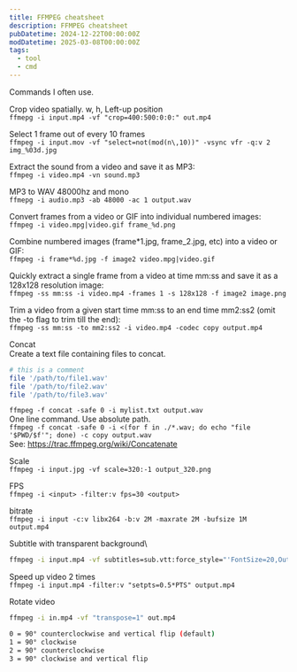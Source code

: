 ```yaml
---
title: FFMPEG cheatsheet
description: FFMPEG cheatsheet
pubDatetime: 2024-12-22T00:00:00Z
modDatetime: 2025-03-08T00:00:00Z
tags:
  - tool
  - cmd
---
```


Commands I often use.

Crop video spatially. w, h, Left-up position\
`ffmepg -i input.mp4 -vf "crop=400:500:0:0:" out.mp4`

Select 1 frame out of every 10 frames\
`ffmpeg -i input.mov -vf "select=not(mod(n\,10))" -vsync vfr -q:v 2 img_%03d.jpg`

Extract the sound from a video and save it as MP3:\
`ffmpeg -i video.mp4 -vn sound.mp3`

MP3 to WAV 48000hz and mono\
`ffmepg -i audio.mp3 -ab 48000 -ac 1 output.wav`

Convert frames from a video or GIF into individual numbered images:\
`ffmpeg -i video.mpg|video.gif frame_%d.png`

Combine numbered images (frame*1.jpg, frame_2.jpg, etc) into a video or GIF:\
`ffmpeg -i frame*%d.jpg -f image2 video.mpg|video.gif`

Quickly extract a single frame from a video at time mm:ss and save it as a 128x128 resolution image:\
`ffmpeg -ss mm:ss -i video.mp4 -frames 1 -s 128x128 -f image2 image.png`

Trim a video from a given start time mm:ss to an end time mm2:ss2 (omit the -to flag to trim till the end):\
`ffmpeg -ss mm:ss -to mm2:ss2 -i video.mp4 -codec copy output.mp4`

Concat\
Create a text file containing files to concat.

```bash
# this is a comment
file '/path/to/file1.wav'
file '/path/to/file2.wav'
file '/path/to/file3.wav'
```

`ffmpeg -f concat -safe 0 -i mylist.txt output.wav`\
One line command. Use absolute path.\
`ffmpeg -f concat -safe 0 -i <(for f in ./*.wav; do echo "file '$PWD/$f'"; done) -c copy output.wav`\
See: <https://trac.ffmpeg.org/wiki/Concatenate>

Scale\
   `ffmpeg -i input.jpg -vf scale=320:-1 output_320.png`

FPS\
`ffmpeg -i <input> -filter:v fps=30 <output>`

bitrate\
`ffmpeg -i input -c:v libx264 -b:v 2M -maxrate 2M -bufsize 1M output.mp4`

Subtitle with transparent background\

```bash
ffmpeg -i input.mp4 -vf subtitles=sub.vtt:force_style="'FontSize=20,OutlineColour=&H80000000,BorderStyle=3,FontName=PT mono,Bold=1'" out.mp4
```

Speed up video 2 times\
`ffmpeg -i input.mp4 -filter:v "setpts=0.5*PTS" output.mp4`

Rotate video

```bash
ffmpeg -i in.mp4 -vf "transpose=1" out.mp4

0 = 90° counterclockwise and vertical flip (default)
1 = 90° clockwise
2 = 90° counterclockwise
3 = 90° clockwise and vertical flip
```
